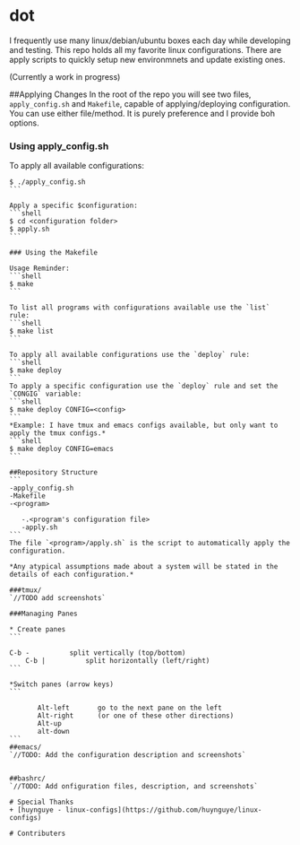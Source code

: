 # dot
I frequently use many linux/debian/ubuntu boxes each day while developing and testing. This repo holds all my favorite linux configurations.  There are apply scripts to quickly setup new environmnets and update existing ones.

(Currently a work in progress)


##Applying Changes
In the root of the repo you will see two files, `apply_config.sh` and `Makefile`, capable of applying/deploying configuration. You can use either file/method. It is purely preference and I provide boh options.

### Using apply_config.sh

To apply all available configurations:
````shell
$ ./apply_config.sh
```

Apply a specific $configuration:
```shell
$ cd <configuration folder>
$ apply.sh
```

### Using the Makefile

Usage Reminder:
```shell
$ make
```

To list all programs with configurations available use the `list` rule:
```shell
$ make list
```

To apply all available configurations use the `deploy` rule:
```shell
$ make deploy
```
To apply a specific configuration use the `deploy` rule and set the `CONGIG` variable:
```shell
$ make deploy CONFIG=<config>
```
*Example: I have tmux and emacs configs available, but only want to apply the tmux configs.*
```shell
$ make deploy CONFIG=emacs
```

##Repository Structure
```
-apply_config.sh
-Makefile
-<program>

   -.<program's configuration file>
   -apply.sh
```
The file `<program>/apply.sh` is the script to automatically apply the configuration.

*Any atypical assumptions made about a system will be stated in the details of each configuration.*

###tmux/
`//TODO add screenshots`

###Managing Panes

* Create panes
```

C-b -          split vertically (top/bottom)
    C-b |          split horizontally (left/right)
```

*Switch panes (arrow keys)
```

       Alt-left       go to the next pane on the left
       Alt-right      (or one of these other directions)
       Alt-up
       alt-down
```
##emacs/
`//TODO: Add the configuration description and screenshots`


##bashrc/
`//TODO: Add onfiguration files, description, and screenshots`

# Special Thanks
+ [huynguye - linux-configs](https://github.com/huynguye/linux-configs)

# Contributers


